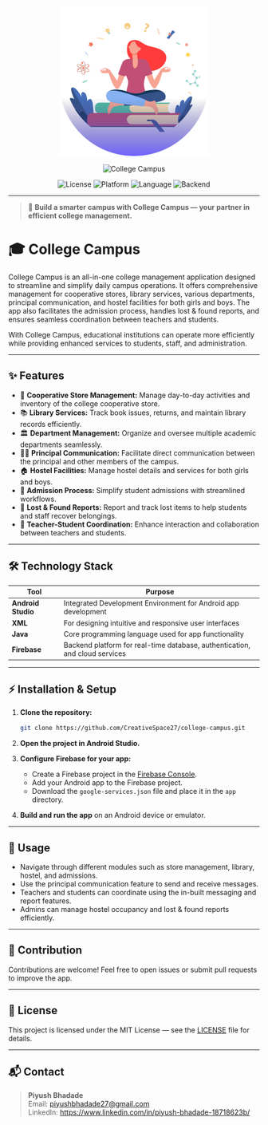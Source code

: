 <p align="center">
  <img src="Main%20Project/app/src/main/res/drawable/logo2.png" alt="Study Meditation" width="300"/>
</p>

<!-- Banner/Logo (replace with your logo if available) -->
<p align="center">
  <img src="https://img.shields.io/badge/College%20Campus-Android%20App-blueviolet?style=for-the-badge" alt="College Campus" />
</p>

<p align="center">
  <img src="https://img.shields.io/badge/License-MIT-green?style=flat-square" alt="License" />
  <img src="https://img.shields.io/badge/Platform-Android-blue?style=flat-square" alt="Platform" />
  <img src="https://img.shields.io/badge/Language-Java-yellow?style=flat-square" alt="Language" />
  <img src="https://img.shields.io/badge/Backend-Firebase-orange?style=flat-square" alt="Backend" />
</p>

---

> 🚀 **Build a smarter campus with College Campus — your partner in efficient college management.**

# 🎓 College Campus

College Campus is an all-in-one college management application designed to streamline and simplify daily campus operations. It offers comprehensive management for cooperative stores, library services, various departments, principal communication, and hostel facilities for both girls and boys. The app also facilitates the admission process, handles lost & found reports, and ensures seamless coordination between teachers and students.

With College Campus, educational institutions can operate more efficiently while providing enhanced services to students, staff, and administration.

---

## ✨ Features

- 🏪 **Cooperative Store Management:** Manage day-to-day activities and inventory of the college cooperative store.
- 📚 **Library Services:** Track book issues, returns, and maintain library records efficiently.
- 🏛️ **Department Management:** Organize and oversee multiple academic departments seamlessly.
- 👨‍🏫 **Principal Communication:** Facilitate direct communication between the principal and other members of the campus.
- 🏠 **Hostel Facilities:** Manage hostel details and services for both girls and boys.
- 📝 **Admission Process:** Simplify student admissions with streamlined workflows.
- 🔎 **Lost & Found Reports:** Report and track lost items to help students and staff recover belongings.
- 🤝 **Teacher-Student Coordination:** Enhance interaction and collaboration between teachers and students.

---

## 🛠️ Technology Stack

| Tool            | Purpose                                              |
|-----------------|------------------------------------------------------|
| **Android Studio** | Integrated Development Environment for Android app development |
| **XML**         | For designing intuitive and responsive user interfaces |
| **Java**        | Core programming language used for app functionality  |
| **Firebase**    | Backend platform for real-time database, authentication, and cloud services |

---

## ⚡ Installation & Setup

1. **Clone the repository:**

   ```bash
   git clone https://github.com/CreativeSpace27/college-campus.git
   ```

2. **Open the project in Android Studio.**

3. **Configure Firebase for your app:**
   - Create a Firebase project in the [Firebase Console](https://console.firebase.google.com/).
   - Add your Android app to the Firebase project.
   - Download the `google-services.json` file and place it in the `app` directory.

4. **Build and run the app** on an Android device or emulator.

---

## 📱 Usage

- Navigate through different modules such as store management, library, hostel, and admissions.
- Use the principal communication feature to send and receive messages.
- Teachers and students can coordinate using the in-built messaging and report features.
- Admins can manage hostel occupancy and lost & found reports efficiently.

---

## 🤝 Contribution

Contributions are welcome! Feel free to open issues or submit pull requests to improve the app.

---

## 📄 License

This project is licensed under the MIT License — see the [LICENSE](LICENSE) file for details.

---

## 📬 Contact

> **Piyush Bhadade**  
> Email: piyushbhadade27@gmail.com  
> LinkedIn: https://www.linkedin.com/in/piyush-bhadade-18718623b/

